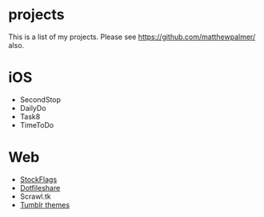projects
========

This is a list of my projects. Please see https://github.com/matthewpalmer/ also.

iOS
=== 
- SecondStop
- DailyDo
- Task8
- TimeToDo

Web
===
- [StockFlags](http://www.stockflags.org/)
- [Dotfileshare](http://dotfileshare.herokuapp.com/)
- Scrawl.tk
- [Tumblr themes](http://www.tumblr.com/themes/by/matthew-palmer)

